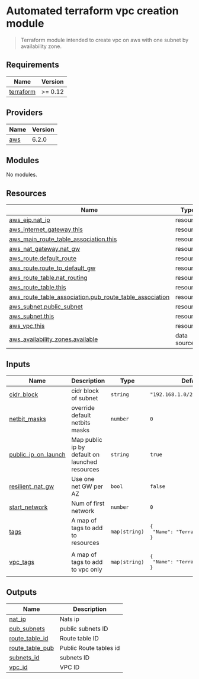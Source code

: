 # Automated terraform vpc creation module

> Terraform module intended to create vpc on aws with one subnet by availability zone.

## Requirements

| Name | Version |
|------|---------|
| <a name="requirement_terraform"></a> [terraform](#requirement\_terraform) | >= 0.12 |

## Providers

| Name | Version |
|------|---------|
| <a name="provider_aws"></a> [aws](#provider\_aws) | 6.2.0 |

## Modules

No modules.

## Resources

| Name | Type |
|------|------|
| [aws_eip.nat_ip](https://registry.terraform.io/providers/hashicorp/aws/latest/docs/resources/eip) | resource |
| [aws_internet_gateway.this](https://registry.terraform.io/providers/hashicorp/aws/latest/docs/resources/internet_gateway) | resource |
| [aws_main_route_table_association.this](https://registry.terraform.io/providers/hashicorp/aws/latest/docs/resources/main_route_table_association) | resource |
| [aws_nat_gateway.nat_gw](https://registry.terraform.io/providers/hashicorp/aws/latest/docs/resources/nat_gateway) | resource |
| [aws_route.default_route](https://registry.terraform.io/providers/hashicorp/aws/latest/docs/resources/route) | resource |
| [aws_route.route_to_default_gw](https://registry.terraform.io/providers/hashicorp/aws/latest/docs/resources/route) | resource |
| [aws_route_table.nat_routing](https://registry.terraform.io/providers/hashicorp/aws/latest/docs/resources/route_table) | resource |
| [aws_route_table.this](https://registry.terraform.io/providers/hashicorp/aws/latest/docs/resources/route_table) | resource |
| [aws_route_table_association.pub_route_table_association](https://registry.terraform.io/providers/hashicorp/aws/latest/docs/resources/route_table_association) | resource |
| [aws_subnet.public_subnet](https://registry.terraform.io/providers/hashicorp/aws/latest/docs/resources/subnet) | resource |
| [aws_subnet.this](https://registry.terraform.io/providers/hashicorp/aws/latest/docs/resources/subnet) | resource |
| [aws_vpc.this](https://registry.terraform.io/providers/hashicorp/aws/latest/docs/resources/vpc) | resource |
| [aws_availability_zones.available](https://registry.terraform.io/providers/hashicorp/aws/latest/docs/data-sources/availability_zones) | data source |

## Inputs

| Name | Description | Type | Default | Required |
|------|-------------|------|---------|:--------:|
| <a name="input_cidr_block"></a> [cidr\_block](#input\_cidr\_block) | cidr block of subnet | `string` | `"192.168.1.0/24"` | no |
| <a name="input_netbit_masks"></a> [netbit\_masks](#input\_netbit\_masks) | override default netbits masks | `number` | `0` | no |
| <a name="input_public_ip_on_launch"></a> [public\_ip\_on\_launch](#input\_public\_ip\_on\_launch) | Map public ip by default on launched resources | `string` | `true` | no |
| <a name="input_resilient_nat_gw"></a> [resilient\_nat\_gw](#input\_resilient\_nat\_gw) | Use one net GW per AZ | `bool` | `false` | no |
| <a name="input_start_network"></a> [start\_network](#input\_start\_network) | Num of first network | `number` | `0` | no |
| <a name="input_tags"></a> [tags](#input\_tags) | A map of tags to add to resources | `map(string)` | <pre>{<br/>  "Name": "Terraform VPC_elts"<br/>}</pre> | no |
| <a name="input_vpc_tags"></a> [vpc\_tags](#input\_vpc\_tags) | A map of tags to add to vpc only | `map(string)` | <pre>{<br/>  "Name": "Terraform VPC"<br/>}</pre> | no |

## Outputs

| Name | Description |
|------|-------------|
| <a name="output_nat_ip"></a> [nat\_ip](#output\_nat\_ip) | Nats ip |
| <a name="output_pub_subnets"></a> [pub\_subnets](#output\_pub\_subnets) | public subnets ID |
| <a name="output_route_table_id"></a> [route\_table\_id](#output\_route\_table\_id) | Route table ID |
| <a name="output_route_table_pub"></a> [route\_table\_pub](#output\_route\_table\_pub) | Public Route tables id |
| <a name="output_subnets_id"></a> [subnets\_id](#output\_subnets\_id) | subnets ID |
| <a name="output_vpc_id"></a> [vpc\_id](#output\_vpc\_id) | VPC ID |
